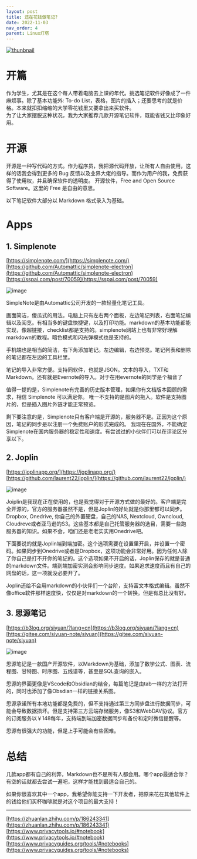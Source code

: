 ```yaml
---
layout: post
title: 还在花钱做笔记?
date: 2022-11-03
nav_order: 4
parent: Linux灯塔
---
```

[![thunbnail](https://user-images.githubusercontent.com/31970387/210124135-e21cf6e0-9410-4036-96bc-91f9b02955db.png)](https://www.bilibili.com/video/BV1pK411S7PQ/?share_source=copy_web&vd_source=b60fa1fc7ed572ffbffeb7d10321614a)
  
# 开篇
作为学生，尤其是在这个每人带着电脑去上课的年代。挑选笔记软件好像成了一件麻烦事。除了基本功能外: To-do List，表格，图片的插入；还要思考的就是价格。本来就扣扣缩缩的大学零花钱里又要拿出来买软件。  
为了让大家摆脱这种状况，我为大家推荐几款开源笔记软件，既能省钱又比印象好用。  

# 开源
开源是一种写代码的方式。作为程序员，我把源代码开放，让所有人自由使用，这样的话我会得到更多的 Bug 反馈以及业界大佬的指导。而作为用户的我，免费获得了使用权，并且确保软件的透明度。
开源软件，Free and Open Source Software。这里的 Free 是自由的意思。

以下笔记软件大部分以 Markdown 格式录入为基础。

# Apps 
## 1. Simplenote
[https://simplenote.com/](https://simplenote.com/)  
[https://github.com/Automattic/simplenote-electron](https://github.com/Automattic/simplenote-electron)  
[https://sspai.com/post/70059](https://sspai.com/post/70059)  

![image](https://user-images.githubusercontent.com/31970387/221751070-71a46e51-91fe-4c3a-b225-b6d3fcba27f7.png)

SimpleNote是由Automattic公司开发的一款轻量化笔记工具。

画面简洁，傻瓜式的用法。电脑上只有左右两个面板，左边笔记列表，右面笔记编辑以及阅览。有相当多的键盘快捷键，以及打印功能。markdown的基本功能都能实现，像超链接，checklist都是支持的。simplenote网站上也有非常好理解markdown的教程。暗色模式和闪光弹模式也是支持的。

手机端也是相当的简洁，右下角添加笔记。左边编辑，右边预览。笔记列表和删除的笔记都在左边的工具栏里。

笔记的导入非常方便。支持同软件，也就是JSON。文本的导入，TXT和Markdown。还有就是Evernote的导入。对于在用evernote的同学是个福音了

值得一提的是，Simplenote有完善的历史版本管理，如果你有文档版本回顾的需求，相信 Simplenote 可以满足你。
唯一不支持的是图片的拖入。软件是支持图片的，但是插入图片外链才能正常预览。

剩下要注意的是，Simplenote只有客户端是开源的，服务器不是。正因为这个原因，笔记的同步是以注册一个免费账户的形式完成的。
我现在在国外，不能确定Simplenote在国内服务器的稳定性和速度。有尝试过的小伙伴们可以在评论区分享以下。

## 2. Joplin
[https://joplinapp.org/](https://joplinapp.org/)  
[https://github.com/laurent22/joplin/](https://github.com/laurent22/joplin/)  

![image](https://user-images.githubusercontent.com/31970387/221751089-6adb7dbe-4b57-4cb4-80ff-202a949851e8.png)

Joiplin是我现在正在使用的，也是我觉得对于开源方式做的最好的。客户端是完全开源的，官方的服务器虽然不是，但是Joplin的好处就是你那里都可以同步。Dropbox, Onedrive, 你自己的外置硬盘，自己的NAS, Nextcloud, Owncloud, Cloudreve或者亚马逊的S3。这些基本都是自己托管服务器的选目，需要一些跑服务器的知识。如果不会，咱们还是老老实实用Onedrive吧。

下面要说的就是Joplin端到端加密。这个选项需要在设置里开启，并设置一个密码。如果同步到Onedrive或者是Dropbox，这项功能会非常好用。因为任何人除了你自己是打不开你的笔记的。这个选项如果不开启的话，Joplin保存的就是普通的markdown文件。端到端加密实测会影响同步速度。如果追求速度而且有自己的网盘的话，这一项就没必要开了。

Joplin还给不会用markdown的小伙伴们一个台阶，支持富文本格式编辑。虽然不像office软件那样速度快，仅仅是对markdown的一个转换。但是有总比没有好。

## 3. 思源笔记
[https://b3log.org/siyuan/?lang=cn](https://b3log.org/siyuan/?lang=cn)  
[https://gitee.com/siyuan-note/siyuan](https://gitee.com/siyuan-note/siyuan)  

![image](https://user-images.githubusercontent.com/31970387/221751103-9782c7b3-72ac-41f1-a2de-77e15911b1c0.png)

思源笔记是一款国产开源软件，以Markdown为基础，添加了数学公式、图表、流程图、甘特图、时序图、五线谱等，甚至是SQL查询的嵌入。  

思源的界面更像是VScode和Obsidian的结合，每篇笔记是由tab一样的方法打开的，同时也添加了像Obsdian一样的链接关系图。  

思源承诺所有本地功能都是免费的，但不支持通过第三方同步盘进行数据同步，可能会导致数据损坏。但是支持第三方云端存储服务，像S3和WebDAV协议。官方的订阅服务以￥148每年，支持端到端加密数据同步和备份和定时微信提醒等。  

思源有很强大的功能，但是上手可能会有些困难。  

# 总结
几款app都有自己的利弊，Markdown也不是所有人都会用。哪个app最适合你？有空的话就都去尝试一遍吧，这样才能找到最适合自己的。  

如果你很喜欢其中一个app，我希望你能支持一下开发者，把原来花在其他软件上的钱给他们买杯咖啡就是对这个项目的最大支持！  

***
[https://zhuanlan.zhihu.com/p/186243341](https://zhuanlan.zhihu.com/p/186243341)  
[https://www.privacytools.io/#notebook](https://www.privacytools.io/#notebook)  
[https://www.privacyguides.org/tools/#notebooks](https://www.privacyguides.org/tools/#notebooks) 
  
<script src="https://utteranc.es/client.js"
        repo="C0lgrave34/C0lgrave34.github.io"
        issue-term="pathname"
        label="Comment"
        theme="github-light"
        crossorigin="anonymous"
        async>
</script> 